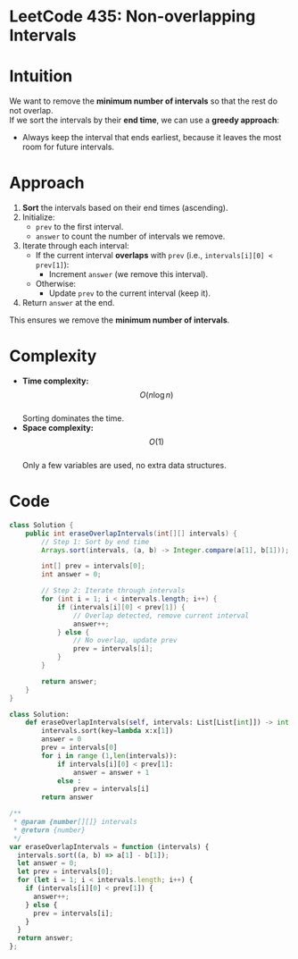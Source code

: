 # LeetCode 435: Non-overlapping Intervals

# Intuition

We want to remove the **minimum number of intervals** so that the rest do not overlap.  
If we sort the intervals by their **end time**, we can use a **greedy approach**:

- Always keep the interval that ends earliest, because it leaves the most room for future intervals.

# Approach

1. **Sort** the intervals based on their end times (ascending).
2. Initialize:
   - `prev` to the first interval.
   - `answer` to count the number of intervals we remove.
3. Iterate through each interval:
   - If the current interval **overlaps** with `prev` (i.e., `intervals[i][0] < prev[1]`):
     - Increment `answer` (we remove this interval).
   - Otherwise:
     - Update `prev` to the current interval (keep it).
4. Return `answer` at the end.

This ensures we remove the **minimum number of intervals**.

# Complexity

- **Time complexity:** $$O(n \log n)$$  
  Sorting dominates the time.
- **Space complexity:** $$O(1)$$  
  Only a few variables are used, no extra data structures.

# Code

```java []
class Solution {
    public int eraseOverlapIntervals(int[][] intervals) {
        // Step 1: Sort by end time
        Arrays.sort(intervals, (a, b) -> Integer.compare(a[1], b[1]));

        int[] prev = intervals[0];
        int answer = 0;

        // Step 2: Iterate through intervals
        for (int i = 1; i < intervals.length; i++) {
            if (intervals[i][0] < prev[1]) {
                // Overlap detected, remove current interval
                answer++;
            } else {
                // No overlap, update prev
                prev = intervals[i];
            }
        }

        return answer;
    }
}
```

```python []
class Solution:
    def eraseOverlapIntervals(self, intervals: List[List[int]]) -> int:
        intervals.sort(key=lambda x:x[1])
        answer = 0
        prev = intervals[0]
        for i in range (1,len(intervals)):
            if intervals[i][0] < prev[1]:
                answer = answer + 1
            else :
                prev = intervals[i]
        return answer
```

```javascript []
/**
 * @param {number[][]} intervals
 * @return {number}
 */
var eraseOverlapIntervals = function (intervals) {
  intervals.sort((a, b) => a[1] - b[1]);
  let answer = 0;
  let prev = intervals[0];
  for (let i = 1; i < intervals.length; i++) {
    if (intervals[i][0] < prev[1]) {
      answer++;
    } else {
      prev = intervals[i];
    }
  }
  return answer;
};
```
